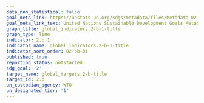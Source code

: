 ```yaml
---
data_non_statistical: false
goal_meta_link: https://unstats.un.org/sdgs/metadata/files/Metadata-02-0B-01.pdf
goal_meta_link_text: United Nations Sustainable Development Goals Metadata (pdf 232kB)
graph_title: global_indicators.2-b-1-title
graph_type: line
indicator: 2.b.1
indicator_name: global_indicators.2-b-1-title
indicator_sort_order: 02-bb-01
published: true
reporting_status: notstarted
sdg_goal: '2'
target_name: global_targets.2-b-title
target_id: 2.b
un_custodian_agency: WTO
un_designated_tier: '1'
---
```

